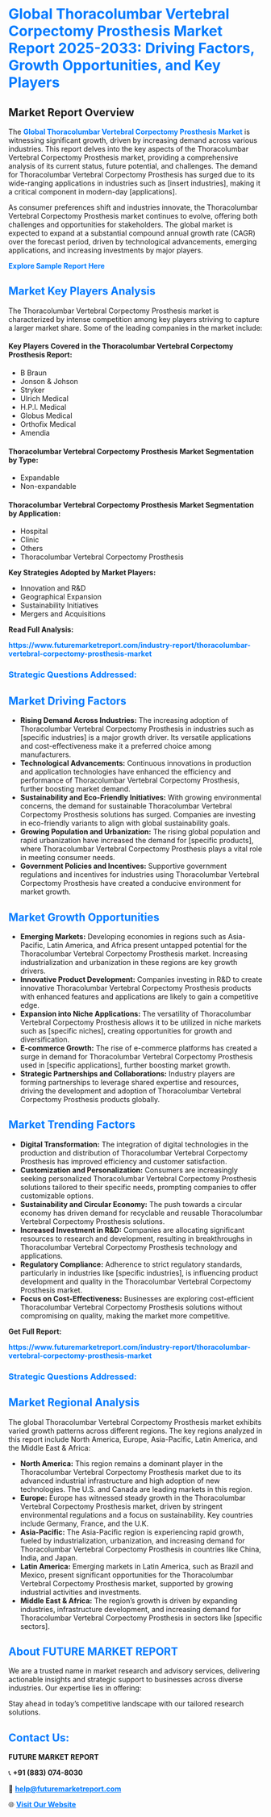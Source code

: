 <h1 style="color: #007BFF;">Global Thoracolumbar Vertebral Corpectomy Prosthesis Market Report 2025-2033: Driving Factors, Growth Opportunities, and Key Players</h1>

<section id="overview">
<h2>Market Report Overview</h2>
<p>The <a href="https://www.futuremarketreport.com/industry-report/thoracolumbar-vertebral-corpectomy-prosthesis-market" style="color: #007BFF; text-decoration: none;"><strong>Global Thoracolumbar Vertebral Corpectomy Prosthesis Market</strong></a> is witnessing significant growth, driven by increasing demand across various industries. This report delves into the key aspects of the Thoracolumbar Vertebral Corpectomy Prosthesis market, providing a comprehensive analysis of its current status, future potential, and challenges. The demand for Thoracolumbar Vertebral Corpectomy Prosthesis has surged due to its wide-ranging applications in industries such as [insert industries], making it a critical component in modern-day [applications].</p>
<p>As consumer preferences shift and industries innovate, the Thoracolumbar Vertebral Corpectomy Prosthesis market continues to evolve, offering both challenges and opportunities for stakeholders. The global market is expected to expand at a substantial compound annual growth rate (CAGR) over the forecast period, driven by technological advancements, emerging applications, and increasing investments by major players.</p>
</section>

<section id="overview">
<p><a href="https://www.futuremarketreport.com/request-sample/reportId=123920" style="color: #007BFF; text-decoration: none;"><strong>Explore Sample Report Here</strong></a></p>
</section>

<section id="key-players">
<h2 style="color: #007BFF;">Market Key Players Analysis</h2>
<p>The Thoracolumbar Vertebral Corpectomy Prosthesis market is characterized by intense competition among key players striving to capture a larger market share. Some of the leading companies in the market include:</p>
<h4>Key Players Covered in the Thoracolumbar Vertebral Corpectomy Prosthesis Report:</h4>
<ul><li>B Braun</li><li>Jonson &amp; Johson</li><li>Stryker</li><li>Ulrich Medical</li><li>H.P.I. Medical</li><li>Globus Medical</li><li>Orthofix Medical</li><li>Amendia</li></ul>
<h4>Thoracolumbar Vertebral Corpectomy Prosthesis Market Segmentation by Type:</h4>
<ul><li>Expandable</li><li>Non-expandable</li></ul>

<h4>Thoracolumbar Vertebral Corpectomy Prosthesis Market Segmentation by Application:</h4>
<ul><li>Hospital</li><li>Clinic</li><li>Others</li><li>Thoracolumbar Vertebral Corpectomy Prosthesis</li></ul>
<p><strong>Key Strategies Adopted by Market Players:</strong></p>
<ul>
<li>Innovation and R&D</li>
<li>Geographical Expansion</li>
<li>Sustainability Initiatives</li>
<li>Mergers and Acquisitions</li>
</ul>
</section>

<section>
<p><strong>Read Full Analysis: </strong></p><a href="https://www.futuremarketreport.com/industry-report/thoracolumbar-vertebral-corpectomy-prosthesis-market" style="color: #007BFF; text-decoration: none;"><strong>https://www.futuremarketreport.com/industry-report/thoracolumbar-vertebral-corpectomy-prosthesis-market</strong></a>
<h3 style="color: #007BFF;">Strategic Questions Addressed:</h3>
</section>

<section id="driving-factors">
<h2 style="color: #007BFF;">Market Driving Factors</h2>
<ul>
<li><strong>Rising Demand Across Industries:</strong> The increasing adoption of Thoracolumbar Vertebral Corpectomy Prosthesis in industries such as [specific industries] is a major growth driver. Its versatile applications and cost-effectiveness make it a preferred choice among manufacturers.</li>
<li><strong>Technological Advancements:</strong> Continuous innovations in production and application technologies have enhanced the efficiency and performance of Thoracolumbar Vertebral Corpectomy Prosthesis, further boosting market demand.</li>
<li><strong>Sustainability and Eco-Friendly Initiatives:</strong> With growing environmental concerns, the demand for sustainable Thoracolumbar Vertebral Corpectomy Prosthesis solutions has surged. Companies are investing in eco-friendly variants to align with global sustainability goals.</li>
<li><strong>Growing Population and Urbanization:</strong> The rising global population and rapid urbanization have increased the demand for [specific products], where Thoracolumbar Vertebral Corpectomy Prosthesis plays a vital role in meeting consumer needs.</li>
<li><strong>Government Policies and Incentives:</strong> Supportive government regulations and incentives for industries using Thoracolumbar Vertebral Corpectomy Prosthesis have created a conducive environment for market growth.</li>
</ul>
</section>

<section id="growth-opportunities">
<h2 style="color: #007BFF;">Market Growth Opportunities</h2>
<ul>
<li><strong>Emerging Markets:</strong> Developing economies in regions such as Asia-Pacific, Latin America, and Africa present untapped potential for the Thoracolumbar Vertebral Corpectomy Prosthesis market. Increasing industrialization and urbanization in these regions are key growth drivers.</li>
<li><strong>Innovative Product Development:</strong> Companies investing in R&D to create innovative Thoracolumbar Vertebral Corpectomy Prosthesis products with enhanced features and applications are likely to gain a competitive edge.</li>
<li><strong>Expansion into Niche Applications:</strong> The versatility of Thoracolumbar Vertebral Corpectomy Prosthesis allows it to be utilized in niche markets such as [specific niches], creating opportunities for growth and diversification.</li>
<li><strong>E-commerce Growth:</strong> The rise of e-commerce platforms has created a surge in demand for Thoracolumbar Vertebral Corpectomy Prosthesis used in [specific applications], further boosting market growth.</li>
<li><strong>Strategic Partnerships and Collaborations:</strong> Industry players are forming partnerships to leverage shared expertise and resources, driving the development and adoption of Thoracolumbar Vertebral Corpectomy Prosthesis products globally.</li>
</ul>
</section>

<section id="trending-factors">
<h2 style="color: #007BFF;">Market Trending Factors</h2>
<ul>
<li><strong>Digital Transformation:</strong> The integration of digital technologies in the production and distribution of Thoracolumbar Vertebral Corpectomy Prosthesis has improved efficiency and customer satisfaction.</li>
<li><strong>Customization and Personalization:</strong> Consumers are increasingly seeking personalized Thoracolumbar Vertebral Corpectomy Prosthesis solutions tailored to their specific needs, prompting companies to offer customizable options.</li>
<li><strong>Sustainability and Circular Economy:</strong> The push towards a circular economy has driven demand for recyclable and reusable Thoracolumbar Vertebral Corpectomy Prosthesis solutions.</li>
<li><strong>Increased Investment in R&D:</strong> Companies are allocating significant resources to research and development, resulting in breakthroughs in Thoracolumbar Vertebral Corpectomy Prosthesis technology and applications.</li>
<li><strong>Regulatory Compliance:</strong> Adherence to strict regulatory standards, particularly in industries like [specific industries], is influencing product development and quality in the Thoracolumbar Vertebral Corpectomy Prosthesis market.</li>
<li><strong>Focus on Cost-Effectiveness:</strong> Businesses are exploring cost-efficient Thoracolumbar Vertebral Corpectomy Prosthesis solutions without compromising on quality, making the market more competitive.</li>
</ul>
</section>

<section>
<p><strong>Get Full Report: </strong></p><a href="https://www.futuremarketreport.com/industry-report/thoracolumbar-vertebral-corpectomy-prosthesis-market" style="color: #007BFF; text-decoration: none;"><strong>https://www.futuremarketreport.com/industry-report/thoracolumbar-vertebral-corpectomy-prosthesis-market</strong></a>
<h3 style="color: #007BFF;">Strategic Questions Addressed:</h3>
</section>


<section id="regional-analysis">
<h2 style="color: #007BFF;">Market Regional Analysis</h2>
<p>The global Thoracolumbar Vertebral Corpectomy Prosthesis market exhibits varied growth patterns across different regions. The key regions analyzed in this report include North America, Europe, Asia-Pacific, Latin America, and the Middle East & Africa:</p>
<ul>
<li><strong>North America:</strong> This region remains a dominant player in the Thoracolumbar Vertebral Corpectomy Prosthesis market due to its advanced industrial infrastructure and high adoption of new technologies. The U.S. and Canada are leading markets in this region.</li>
<li><strong>Europe:</strong> Europe has witnessed steady growth in the Thoracolumbar Vertebral Corpectomy Prosthesis market, driven by stringent environmental regulations and a focus on sustainability. Key countries include Germany, France, and the U.K.</li>
<li><strong>Asia-Pacific:</strong> The Asia-Pacific region is experiencing rapid growth, fueled by industrialization, urbanization, and increasing demand for Thoracolumbar Vertebral Corpectomy Prosthesis in countries like China, India, and Japan.</li>
<li><strong>Latin America:</strong> Emerging markets in Latin America, such as Brazil and Mexico, present significant opportunities for the Thoracolumbar Vertebral Corpectomy Prosthesis market, supported by growing industrial activities and investments.</li>
<li><strong>Middle East & Africa:</strong> The region’s growth is driven by expanding industries, infrastructure development, and increasing demand for Thoracolumbar Vertebral Corpectomy Prosthesis in sectors like [specific sectors].</li>
</ul>
</section>

<footer>
<h2 style="color: #007BFF;">About FUTURE MARKET REPORT</h2>
<p>We are a trusted name in market research and advisory services, delivering actionable insights and strategic support to businesses across diverse industries. Our expertise lies in offering:</p>

<p>Stay ahead in today’s competitive landscape with our tailored research solutions.</p>

<h2 style="color: #007BFF;">Contact Us:</h2>
<p><strong>FUTURE MARKET REPORT</strong></p>
<p>📞 <strong>+91 (883) 074-8030</strong></p>
<p>📧 <strong><a href="mailto:help@futuremarketreport.com" style="color: #007BFF;">help@futuremarketreport.com</a></strong></p>
<p>🌐 <strong><a href="https://www.futuremarketreport.com/" style="color: #007BFF;">Visit Our Website</a></strong></p>
</footer>